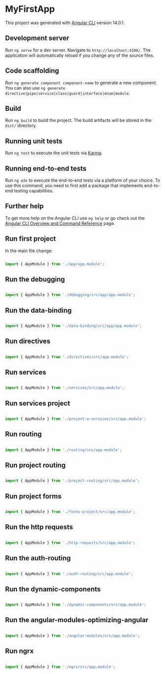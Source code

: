 # MyFirstApp

This project was generated with [Angular CLI](https://github.com/angular/angular-cli) version 14.0.1.

## Development server

Run `ng serve` for a dev server. Navigate to `http://localhost:4200/`. The application will automatically reload if you change any of the source files.

## Code scaffolding

Run `ng generate component component-name` to generate a new component. You can also use `ng generate directive|pipe|service|class|guard|interface|enum|module`.

## Build

Run `ng build` to build the project. The build artifacts will be stored in the `dist/` directory.

## Running unit tests

Run `ng test` to execute the unit tests via [Karma](https://karma-runner.github.io).

## Running end-to-end tests

Run `ng e2e` to execute the end-to-end tests via a platform of your choice. To use this command, you need to first add a package that implements end-to-end testing capabilities.

## Further help

To get more help on the Angular CLI use `ng help` or go check out the [Angular CLI Overview and Command Reference](https://angular.io/cli) page.

## Run first project

In the main file change:

```javascript

import { AppModule } from './app/app.module';

```

## Run the debugging
```javascript

import { AppModule } from './debugging/src/app/app.module';

```

## Run the data-binding
```javascript

import { AppModule } from './data-binding/src/app/app.module';

```

## Run directives

```javascript

import { AppModule } from './directives/src/app.module';

```

## Run services

```javascript

import { AppModule } from './services/src/app.module';

```

## Run services project

```javascript

import { AppModule } from './project-w-services/src/app.module';

```

## Run routing

```javascript

import { AppModule } from './routing/src/app.module';

```

## Run project routing

```javascript

import { AppModule } from './project-routing/src/app.module';

```

## Run project forms

```javascript

import { AppModule } from './forms-project/src/app.module';

```

## Run the http requests
```javascript

import { AppModule } from './http-requests/src/app.module';

```

## Run the auth-routing

```javascript

import { AppModule } from './auth-routing/src/app.module';

```

## Run the dynamic-components

```javascript

import { AppModule } from './dynamic-components/src/app.module';

```

## Run the angular-modules-optimizing-angular

```javascript

import { AppModule } from './angular-modules/src/app.module';

```

## Run ngrx

```javascript

import { AppModule } from './ngrx/src/app.module';

```